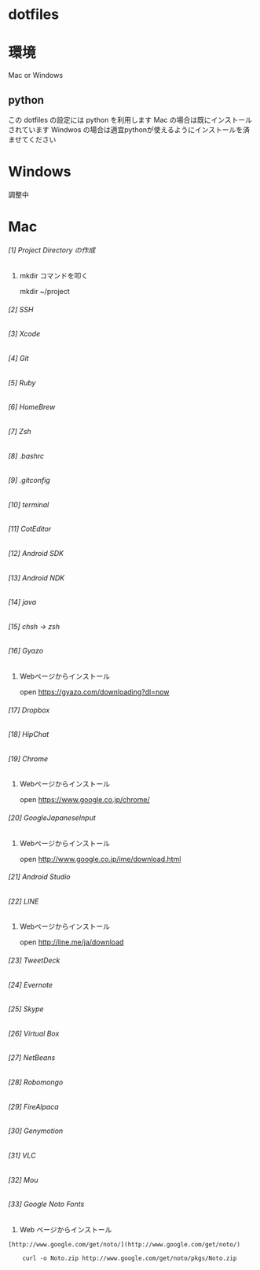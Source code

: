 dotfiles
========

# 環境
  Mac or Windows

## python
  この dotfiles の設定には python を利用します
  Mac の場合は既にインストールされています
  Windwos の場合は適宜pythonが使えるようにインストールを済ませてください

# Windows

  調整中

# Mac

###### [1] Project Directory の作成

  1. mkdir コマンドを叩く

        mkdir ~/project

###### [2] SSH
###### [3] Xcode
###### [4] Git
###### [5] Ruby
###### [6] HomeBrew
###### [7] Zsh
###### [8] .bashrc
###### [9] .gitconfig
###### [10] terminal
###### [11] CotEditor
###### [12] Android SDK
###### [13] Android NDK
###### [14] java
###### [15] chsh -> zsh
###### [16] Gyazo

  1. Webページからインストール
  
        open https://gyazo.com/downloading?dl=now

###### [17] Dropbox
###### [18] HipChat
###### [19] Chrome

  1. Webページからインストール

        open https://www.google.co.jp/chrome/

###### [20] GoogleJapaneseInput
 
  1. Webページからインストール
 
        open http://www.google.co.jp/ime/download.html
 
###### [21] Android Studio
###### [22] LINE

  1. Webページからインストール
  
        open http://line.me/ja/download

###### [23] TweetDeck
###### [24] Evernote
###### [25] Skype
###### [26] Virtual Box
###### [27] NetBeans
###### [28] Robomongo
###### [29] FireAlpaca
###### [30] Genymotion
###### [31] VLC
###### [32] Mou

###### [33] Google Noto Fonts
  
  1. Web ページからインストール
  
    [http://www.google.com/get/noto/](http://www.google.com/get/noto/)
  
        curl -o Noto.zip http://www.google.com/get/noto/pkgs/Noto.zip